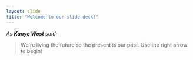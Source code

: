 ```yaml
---
layout: slide
title: "Welcome to our slide deck!"
---
```

*As **Kanye West** said:*

> We're living the future so
> the present is our past.
Use the right arrow to begin!
